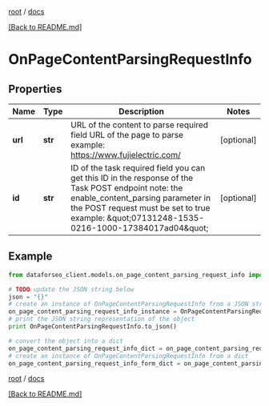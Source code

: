 [root](./../ "root") / [docs](./ "docs")

[[Back to README.md]](./../README.md "[Back to README.md]")

# OnPageContentParsingRequestInfo

## Properties

Name | Type | Description | Notes
------------ | ------------- | ------------- | -------------
**url** | **str** | URL of the content to parse required field URL of the page to parse example: https://www.fujielectric.com/ | [optional]
**id** | **str** | ID of the task required field you can get this ID in the response of the Task POST endpoint note: the enable_content_parsing parameter in the POST request must be set to true example: \&quot;07131248-1535-0216-1000-17384017ad04\&quot; | [optional]

## Example

```python
from dataforseo_client.models.on_page_content_parsing_request_info import OnPageContentParsingRequestInfo

# TODO update the JSON string below
json = "{}"
# create an instance of OnPageContentParsingRequestInfo from a JSON string
on_page_content_parsing_request_info_instance = OnPageContentParsingRequestInfo.from_json(json)
# print the JSON string representation of the object
print OnPageContentParsingRequestInfo.to_json()

# convert the object into a dict
on_page_content_parsing_request_info_dict = on_page_content_parsing_request_info_instance.to_dict()
# create an instance of OnPageContentParsingRequestInfo from a dict
on_page_content_parsing_request_info_form_dict = on_page_content_parsing_request_info.from_dict(on_page_content_parsing_request_info_dict)
```

  

[root](./../ "root") / [docs](./ "docs")

[[Back to README.md]](./../README.md "[Back to README.md]")